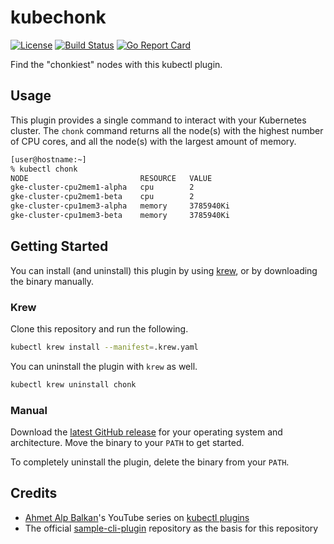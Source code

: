 # kubechonk

[![License](https://img.shields.io/badge/License-Apache%202.0-blue.svg)](https://opensource.org/licenses/Apache-2.0)
[![Build Status](https://github.com/nickgerace/kubechonk/workflows/Build/badge.svg)](https://github.com/nickgerace/kubechonk/actions?query=workflow%3ABuild)
[![Go Report Card](https://goreportcard.com/badge/github.com/nickgerace/kubechonk)](https://goreportcard.com/report/github.com/nickgerace/kubechonk)

Find the "chonkiest" nodes with this kubectl plugin.

## Usage

This plugin provides a single command to interact with your Kubernetes cluster.
The ```chonk``` command returns all the node(s) with the highest number of CPU cores, and all the node(s) with the largest amount of memory.

```bash
[user@hostname:~]
% kubectl chonk
NODE                         RESOURCE   VALUE
gke-cluster-cpu2mem1-alpha   cpu        2
gke-cluster-cpu2mem1-beta    cpu        2
gke-cluster-cpu1mem3-alpha   memory     3785940Ki
gke-cluster-cpu1mem3-beta    memory     3785940Ki
```

## Getting Started

You can install (and uninstall) this plugin by using [krew](https://krew.sigs.k8s.io/), or by downloading the binary manually.

### Krew

Clone this repository and run the following.

```bash
kubectl krew install --manifest=.krew.yaml
```

You can uninstall the plugin with ```krew``` as well.

```bash
kubectl krew uninstall chonk
```

### Manual

Download the [latest GitHub release](https://github.com/nickgerace/kubechonk/releases/latest) for your operating system and architecture.
Move the binary to your ```PATH``` to get started.

To completely uninstall the plugin, delete the binary from your ```PATH```.

## Credits

- [Ahmet Alp Balkan](https://ahmet.im/)'s YouTube series on [kubectl plugins](https://www.youtube.com/watch?v=_W2qZvQT6XY)
- The official [sample-cli-plugin](https://github.com/kubernetes/sample-cli-plugin) repository as the basis for this repository

